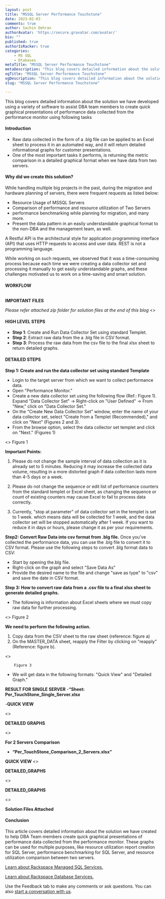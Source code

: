 ```yaml
---
layout: post
title: "MSSQL Server Performance Touchstone"
date: 2023-02-03
comments: true
author: Sachin Dehran
authorAvatar: 'https://secure.gravatar.com/avatar/'
bio: ""
published: true
authorIsRacker: true
categories:
    - MS SQL
    - Dtabases
metaTitle: "MSSQL Server Performance Touchstone"
metaDescription: "This blog covers detailed information about the solution we have developed using a variety of software to assist DBA team members to create quick graphical presentations of performance data collected from the performance monitor using following tasks:"
ogTitle: "MSSQL Server Performance Touchstone"
ogDescription: "This blog covers detailed information about the solution we have developed using a variety of software to assist DBA team members to create quick graphical presentations of performance data collected from the performance monitor using following tasks"
slug: "MSSQL Server Performance Touchstone"

---
```


This blog covers detailed information about the solution we have developed using a variety of software to assist DBA team members to create quick graphical presentations of performance data collected from the performance monitor using following tasks
<!--more-->

#### Introduction
-	Raw data collected in the form of a .blg file can be applied to an Excel sheet to process it in an automated way, and it will return detailed informational graphs for customer presentations.
-	One of the most important tasks it performs, is returning the metric comparison in a detailed graphical format when we have data from two servers.


#### Why did we create this solution?

While handling multiple big projects in the past, during the migration and hardware planning of servers, there were frequent requests as listed below:

-	Resource Usage of MSSQL Servers
-	Comparison of performance and resource utilization of Two Servers
-	performance benchmarking while planning for migration, and many more. 
-	Present the data pattern in an easily understandable graphical format to the non-DBA and the management team, as well.


A Restful API is the architectural style for application programming interface (API) that uses HTTP requests to access  and user data. REST is not a programming language.

While working on such requests, we observed that it was a time-consuming process because each time we were creating a data collector set and processing it manually to get easily understandable graphs, and these challenges motivated us to work on a time-saving and smart solution.

#### WORKFLOW
<img src=PICTURE1.PNG title="" alt="">

**IMPORTANT FILES**

*Please refer attached zip folder for solution files at the end of this blog*
<<img src=PICTURE2.PNG title="" alt="">>

#### HIGH LEVEL STEPS

- **Step 1**: Create and Run Data Collector Set using standard Templet.
- **Step 2**: Extract raw data from the a .blg file in CSV format.
- **Step 3**: Process the raw data from the csv file to the final xlsx sheet to return detailed graphs.

#### DETAILED STEPS

**Step 1: Create and run the data collector set using standard Template**
-	Login to the target server from which we want to collect performance data.
-	Open "Performance Monitor."
-	Create a new data collector set using the following flow (Ref.: Figure 1).
Expand "Data Collector Set" → Right-click on "User Defined" → From "New," click on "Data Collector Set."
-	On the "Create New Data Collector Set" window, enter the name of your data collector set, select "Create from a Templet (Recommended)," and click on "Next" (Figures 2 and 3).
-	From the browse option, select the data collector set templet and click on "Next." (Figures 1)

<<img src=PICTURE3.PNG title="" alt="">>
            Figure 1

**Important Points:** 

1. Please do not change the sample interval of data collection as it is already set to 5 minutes. Reducing it may increase the collected data volume, resulting in a more distorted graph if data collection lasts more than 4-5 days or a week.

2. Please do not change the sequence or edit list of performance counters from the standard templet or Excel sheet, as changing the sequence or count of existing counters may cause Excel to fail to process data correctly.

3. Currently, "stop at parameter" of data collector set in the templet is set to 1 week. which means data will be collected for 1 week, and the data collector set will be stopped automatically after 1 week. If you want to reduce it in days or hours, please change it as per your requirements.

**Step2: Convert Raw Data into csv format from .blg file.**
Once you've collected the performance data, you can use the .blg file to convert it to CSV format. Please use the following steps to convert .blg format data to CSV:
- Start by opening the.blg file.
- Right-click on the graph and select "Save Data As"
- Provide the desired name to the file and change "save as type" to "csv" and save the date in CSV format.

**Step 3: How to convert raw data from a .csv file to a final xlsx sheet to generate detailed graphs.**
- The following is information about Excel sheets where we must copy raw data for further processing. 

<<img src=PICTURE4.PNG title="" alt="">>
        Figure 2

**We need to perform the following action.**
1.	Copy data from the CSV sheet to the raw sheet (reference: figure a)
2.	On the MASTER_DATA sheet, reapply the Filter by clicking on "reapply" (Reference: figure b).

<<img src=PICTURE5.PNG title="" alt="">>

        Figure 3

-	We will get data in the following formats: "Quick View" and "Detailed Graph."


**RESULT FOR SINGLE SERVER**
-**“Sheet: Per_TouchStone_Single_Server.xlsx**

-**QUICK VIEW**

<<img src=PICTURE6.PNG title="" alt="">>


**DETAILED GRAPHS**

<<img src=PICTURE6.PNG title="" alt="">>

**For 2 Servers Comparison**
- **“Per_TouchStone_Comparison_2_Servers.xlsx”**

**QUICK VIEW**
<<img src=PICTURE7.PNG title="" alt="">>

**DETAILED_GRAPHS**

<<img src=PICTURE8.PNG title="" alt="">>

**DETAILED_GRAPHS**

<<img src=PICTURE9.PNG title="" alt="">>

**Solution Files Attached** 

#### Conclusion

This article covers detailed information about the solution we have  created to help DBA Team members create quick graphical presentations of performance data collected from the performance monitor. These graphs can be used for multiple purposes, like resource utilization report creation for SQL Server, performance benchmarking for SQL Server, and resource utilization comparison between two servers. 










 
<a class="cta purple" id="cta" href="https://www.rackspace.com/data/managed-sql"> Learn about Rackspace Managed SQL Services.</a>

<a class="cta purple" id="cta" href="https://www.rackspace.com/data/databases"> Learn about Rackspace Database Services.</a>

Use the Feedback tab to make any comments or ask questions. You can also
[start a conversation with us](https://www.rackspace.com/contact).